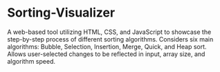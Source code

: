 # Sorting-Visualizer
A web-based tool utilizing HTML, CSS, and JavaScript to showcase the step-by-step process of different sorting algorithms.
Considers six main algorithms: Bubble, Selection, Insertion, Merge, Quick, and Heap sort.
Allows user-selected changes to be reflected in input, array size, and algorithm speed.
